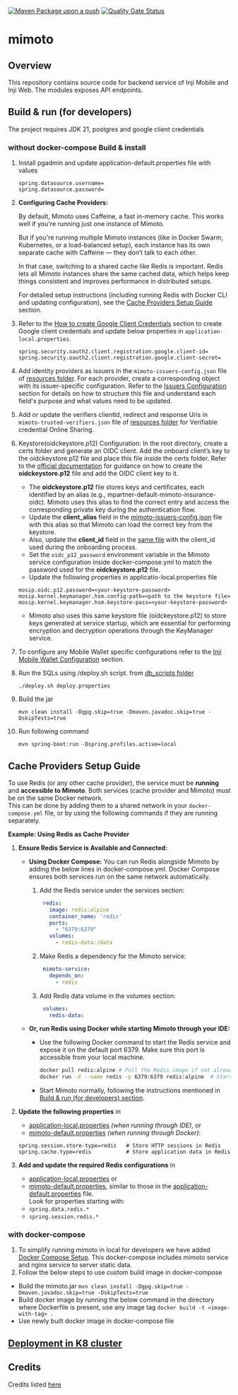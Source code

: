 [![Maven Package upon a push](https://github.com/mosip/mimoto/actions/workflows/push-trigger.yml/badge.svg?branch=master)](https://github.com/mosip/mimoto/actions/workflows/push-trigger.yml)
[![Quality Gate Status](https://sonarcloud.io/api/project_badges/measure?project=mosip_mimoto&id=mosip_mimoto&metric=alert_status)](https://sonarcloud.io/project/overview?id=mosip_mimoto)

# mimoto

## Overview
This repository contains source code for backend service of Inji Mobile and Inji Web. The modules exposes API endpoints.


## Build & run (for developers)
The project requires JDK 21, postgres and google client credentials

### without docker-compose Build & install
1. Install pgadmin and update application-default.properties file with values
   ```properties
   spring.datasource.username=
   spring.datasource.password=
   ```

2. **Configuring Cache Providers:**

   By default, Mimoto uses Caffeine, a fast in-memory cache. This works well if you're running just one instance of Mimoto.

   But if you're running multiple Mimoto instances (like in Docker Swarm, Kubernetes, or a load-balanced setup), each instance has its own separate cache with Caffeine — they don’t talk to each other.

   In that case, switching to a shared cache like Redis is important. Redis lets all Mimoto instances share the same cached data, which helps keep things consistent and improves performance in distributed setups.

   For detailed setup instructions (including running Redis with Docker CLI and updating configuration), see the [Cache Providers Setup Guide](#cache-providers-setup-guide) section.
      
3. Refer to the [How to create Google Client Credentials](docker-compose/README.md#how-to-create-google-client-credentials) section to create
   Google client credentials and update below properties in `application-local.properties`.
    ``` 
    spring.security.oauth2.client.registration.google.client-id=
    spring.security.oauth2.client.registration.google.client-secret=
    ```
4. Add identity providers as issuers in the `mimoto-issuers-config.json` file of [resources folder](src/main/resources/mimoto-issuers-config.json). For each provider, create a corresponding object with its issuer-specific configuration. Refer to the [Issuers Configuration](docker-compose/README.md#mimoto-issuers-configuration) section for details on how to structure this file and understand each field's purpose and what values need to be updated.

5. Add or update the verifiers clientId, redirect and response Uris in `mimoto-trusted-verifiers.json` file of [resources folder](src/main/resources/mimoto-trusted-verifiers.json) for Verifiable credential Online Sharing.

6. Keystore(oidckeystore.p12) Configuration:
   In the root directory, create a certs folder and generate an OIDC client. Add the onboard client’s key to the oidckeystore.p12 file and place this file inside the certs folder.
   Refer to the [official documentation](https://docs.inji.io/inji-wallet/inji-mobile/technical-overview/customization-overview/credential_providers) for guidance on how to create the **oidckeystore.p12** file and add the OIDC client key to it.
   * The **oidckeystore.p12** file stores keys and certificates, each identified by an alias (e.g., mpartner-default-mimoto-insurance-oidc). Mimoto uses this alias to find the correct entry and access the corresponding private key during the authentication flow.
   * Update the **client_alias** field in the [mimoto-issuers-config.json](src/main/resources/mimoto-issuers-config.json) file with this alias so that Mimoto can load the correct key from the keystore.
   * Also, update the **client_id** field in the [same file](src/main/resources//mimoto-issuers-config.json) with the client_id used during the onboarding process.
   * Set the `oidc_p12_password` environment variable in the Mimoto service configuration inside docker-compose.yml to match the password used for the **oidckeystore.p12** file.
   * Update the following properties in applicatio-local.properties file
   ```properties
   mosip.oidc.p12.password=<your-keystore-password>
   mosip.kernel.keymanager.hsm.config-path=<path to the keystore file>
   mosip.kernel.keymanager.hsm.keystore-pass=<your-keystore-password>
    ```
   * Mimoto also uses this same keystore file (oidckeystore.p12) to store keys generated at service startup, which are essential for performing encryption and decryption operations through the KeyManager service.

7. To configure any Mobile Wallet specific configurations refer to the [Inji Mobile Wallet Configuration](docker-compose/README.md#inji-mobile-wallet-configuration) section.

8. Run the SQLs using <db name>/deploy.sh script. from [db_scripts folder](db_scripts/inji_mimoto)
   ```
   ./deploy.sh deploy.properties
   ```

9. Build the jar
    ```
    mvn clean install -Dgpg.skip=true -Dmaven.javadoc.skip=true -DskipTests=true
    ```

10. Run following command
    ```
    mvn spring-boot:run -Dspring.profiles.active=local
    ```

## Cache Providers Setup Guide

To use Redis (or any other cache provider), the service must be **running** and **accessible to Mimoto**. Both services (cache provider and Mimoto) must be on the same Docker network.  
This can be done by adding them to a shared network in your `docker-compose.yml` file, or by using the following commands if they are running separately.

**Example: Using Redis as Cache Provider**

1. **Ensure Redis Service is Available and Connected:**

   - **Using Docker Compose:** You can run Redis alongside Mimoto by adding the below lines in docker-compose.yml. Docker Compose ensures both services run on the same network automatically.
        1. Add the Redis service under the services section:
            ```yaml
             redis:
               image: redis:alpine
               container_name: 'redis'
               ports:
                 - "6379:6379"
               volumes:
                 - redis-data:/data
             ```
        2. Make Redis a dependency for the Mimoto service:
            ```yaml
             mimoto-service:
               depends_on:
                 - redis
            ```
        3. Add Redis data volume in the volumes section:
            ```yaml
             volumes:
               redis-data:
            ```

   - **Or, run Redis using Docker while starting Mimoto through your IDE:**
      - Use the following Docker command to start the Redis service and expose it on the default port 6379. Make sure this port is accessible from your local machine.
        ```bash
        docker pull redis:alpine # Pull the Redis image if not already available
        docker run -d --name redis -p 6379:6379 redis:alpine  # Start a Redis container named 'redis' and expose it on port 6379
        ```
      - Start Mimoto normally, following the instructions mentioned in [Build & run (for developers) section](#build--run-for-developers).

2. **Update the following properties** in
   - [application-local.properties](src/main/resources/application-local.properties) *(when running through IDE)*, or
   - [mimoto-default.properties](docker-compose/config/mimoto-default.properties) *(when running through Docker)*:
    ```properties
    spring.session.store-type=redis   # Store HTTP sessions in Redis
    spring.cache.type=redis           # Store application data in Redis
    ```

3. **Add and update the required Redis configurations** in
   - [application-local.properties](src/main/resources/application-local.properties) or
   - [mimoto-default.properties](docker-compose/config/mimoto-default.properties), similar to those in the [application-default.properties](src/main/resources/application-default.properties) file.  
     Look for properties starting with:
   - `spring.data.redis.*`
   - `spring.session.redis.*`

### with docker-compose
1. To simplify running mimoto in local for developers we have added [Docker Compose Setup](docker-compose/README.md). This docker-compose includes mimoto service and nginx service to server static data.
2. Follow the below steps to use custom build image in docker-compose
* Build the mimoto.jar
  ```mvn clean install -Dgpg.skip=true -Dmaven.javadoc.skip=true -DskipTests=true```
* Build docker image by running the below command in the directory where Dockerfile is present, use any image tag
  ```docker build -t <image-with-tag> .```
* Use newly built docker image in docker-compose file
   
## [Deployment in K8 cluster](deploy/README.md)
   
## Credits
Credits listed [here](/Credits.md)